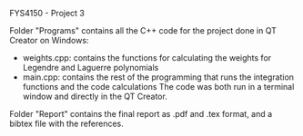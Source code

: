 FYS4150 - Project 3

Folder "Programs" contains all the C++ code for the project done in QT Creator on Windows:
- weights.cpp: contains the functions for calculating the weights for Legendre and Laguerre polynomials
- main.cpp: contains the rest of the programming that runs the integration functions and the code calculations
The code was both run in a terminal window and directly in the QT Creator.

Folder "Report" contains the final report as .pdf and .tex format, and a bibtex file with the references.
